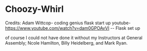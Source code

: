 # Choozy-Whirl




Credits:
Adam Wittcop- coding genius flask start up
youtube- https://www.youtube.com/watch?v=dam0GPOAvVI -- Flask set up

of course I could not have done it without my Instructors at General Assembly; Ncole Hamilton, Billy Heidelberg, and Mark Ryan.
